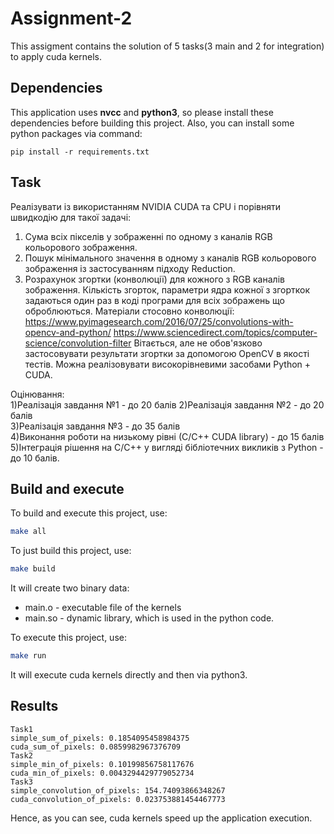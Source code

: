 # Assignment-2
This assigment contains the solution of 5 tasks(3 main and 2 for integration) to apply cuda kernels.

## Dependencies
This application uses __nvcc__ and __python3__, so please install these dependencies before building this project.
Also, you can install some python packages via command:
```python3
pip install -r requirements.txt
```

## Task
Реалізувати із використанням NVIDIA CUDA та CPU і порівняти швидкодію для такої задачі:
1) Сума всіх пікселів у зображенні по одному з каналів RGB кольорового зображення.
2) Пошук мінімального значення в одному з каналів RGB кольорового зображення із застосуванням підходу Reduction.
3) Розрахунок  згортки (конволюції) для кожного з RGB каналів зображення.
   Кількість згорток, параметри ядра кожної з згорткок задаються один раз в
   коді програми для всіх зображень що оброблюються.
   Матеріали стосовно конволюції:
   https://www.pyimagesearch.com/2016/07/25/convolutions-with-opencv-and-python/
   https://www.sciencedirect.com/topics/computer-science/convolution-filter
   Вітається, але не обов'язково застосовувати результати згортки за допомогою OpenCV
   в якості тестів.
   Можна реалізовувати високорівневими засобами Python + CUDA.     
   
Оцінювання:  
   1)Реалізація завдання №1 -  до 20 балів
   2)Реалізація завдання №2 -  до 20 балів  
   3)Реалізація завдання №3 -  до 35 балів  
   4)Виконання роботи на низькому рівні (С/C++ CUDA library) - до 15 балів  
   5)Інтеграція рішення на С/C++ у вигляді бібліотечних викликів з Python - до 10 балів.  

## Build and execute
To build and execute this project, use:
```bash
make all
```
To just build this project, use:
```bash
make build
```
It will create two binary data:
- main.o - executable file of the kernels
- main.so - dynamic library, which is used in the python code.  

To execute this project, use:
```bash
make run
```
It will execute cuda kernels directly and then via python3.
## Results
```
Task1
simple_sum_of_pixels: 0.1854095458984375
cuda_sum_of_pixels: 0.0859982967376709
Task2
simple_min_of_pixels: 0.10199856758117676
cuda_min_of_pixels: 0.0043294429779052734
Task3
simple_convolution_of_pixels: 154.74093866348267
cuda_convolution_of_pixels: 0.023753881454467773
```
Hence, as you can see, cuda kernels speed up the application execution.